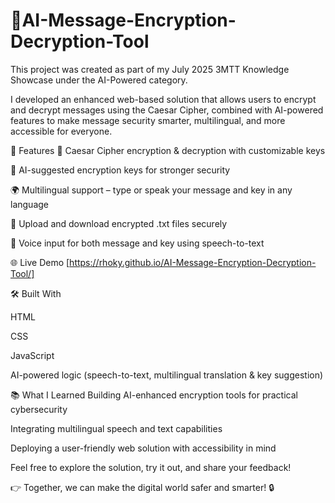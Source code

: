 # 🔐AI-Message-Encryption-Decryption-Tool
This project was created as part of my July 2025 3MTT Knowledge Showcase under the AI-Powered category.

I developed an enhanced web-based solution that allows users to encrypt and decrypt messages using the Caesar Cipher, combined with AI-powered features to make message security smarter, multilingual, and more accessible for everyone.

🚀 Features
🔏 Caesar Cipher encryption & decryption with customizable keys

🤖 AI-suggested encryption keys for stronger security

🌍 Multilingual support – type or speak your message and key in any language

📂 Upload and download encrypted .txt files securely

🎤 Voice input for both message and key using speech-to-text

🌐 Live Demo
[https://rhoky.github.io/AI-Message-Encryption-Decryption-Tool/]

🛠️ Built With

HTML

CSS

JavaScript

AI-powered logic (speech-to-text, multilingual translation & key suggestion)

📚 What I Learned
Building AI-enhanced encryption tools for practical cybersecurity

Integrating multilingual speech and text capabilities

Deploying a user-friendly web solution with accessibility in mind

Feel free to explore the solution, try it out, and share your feedback!

👉 Together, we can make the digital world safer and smarter! 🔒
